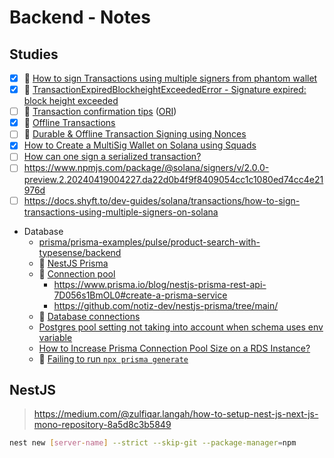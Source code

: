 # Backend - Notes

## Studies

- [x] 📌 [How to sign Transactions using multiple signers from phantom wallet](https://solana.stackexchange.com/questions/14155/how-to-sign-transactions-using-multiple-signers-from-phantom-wallet)
- [x] 📖 [TransactionExpiredBlockheightExceededError - Signature expired: block height exceeded](https://solana.stackexchange.com/questions/14596/transactionexpiredblockheightexceedederror-signature-expired-block-height-exc)
- [ ] 📖 [Transaction confirmation tips](https://arc.net/l/quote/ryqurcon) ([ORI](https://omniatech.io/pages/solana-transaction-confirmation/#:~:text=Avoid%20reusing%20stale%20blockhashes%20%E2%80%93%20even%20if%20your%20application%20has%20fetched%20a%20very%20recent%20blockhash%2C%20be%20sure%20that%20you%E2%80%99re%20not%20reusing%20that%20blockhash%20in%20transactions%20for%20too%20long.%20The%20ideal%20scenario%20is%20that%20a%20recent%20blockhash%20is%20fetched%20right%20before%20a%20user%20signs%20their%20transaction.))
- [x] 📌 [Offline Transactions](https://solana.com/developers/cookbook/transactions/offline-transactions)
- [ ] 📌 [Durable & Offline Transaction Signing using Nonces](https://solana.com/developers/guides/advanced/introduction-to-durable-nonces)
- [x] [How to Create a MultiSig Wallet on Solana using Squads](https://www.quicknode.com/guides/solana-development/3rd-party-integrations/multisig-with-squads)
- [ ] [How can one sign a serialized transaction?](https://solana.stackexchange.com/questions/534/how-can-one-sign-a-serialized-transaction)
- [ ] https://www.npmjs.com/package/@solana/signers/v/2.0.0-preview.2.20240419004227.da22d0b4f9f8409054cc1c1080ed74cc4e21976d
- [ ] https://docs.shyft.to/dev-guides/solana/transactions/how-to-sign-transactions-using-multiple-signers-on-solana
- Database
    - [prisma/prisma-examples/pulse/product-search-with-typesense/backend](https://github.com/prisma/prisma-examples/tree/latest/pulse/product-search-with-typesense/backend)
    - 📌 [NestJS Prisma](https://docs.nestjs.com/recipes/prisma)
    - 📌 [Connection pool](https://www.prisma.io/docs/orm/prisma-client/setup-and-configuration/databases-connections/connection-pool)
        - https://www.prisma.io/blog/nestjs-prisma-rest-api-7D056s1BmOL0#create-a-prisma-service
        - https://github.com/notiz-dev/nestjs-prisma/tree/main/
    - 📌 [Database connections](https://www.prisma.io/docs/orm/prisma-client/setup-and-configuration/databases-connections)
    - [Postgres pool setting not taking into account when schema uses env variable](https://github.com/prisma/prisma/issues/22177)
    - [How to Increase Prisma Connection Pool Size on a RDS Instance?](https://stackoverflow.com/questions/78922303/how-to-increase-prisma-connection-pool-size-on-a-rds-instance)
    - 📌 [Failing to run `npx prisma generate`](https://github.com/prisma/prisma/discussions/23165)

## NestJS

> https://medium.com/@zulfiqar.langah/how-to-setup-nest-js-next-js-mono-repository-8a5d8c3b5849

```bash
nest new [server-name] --strict --skip-git --package-manager=npm
```
